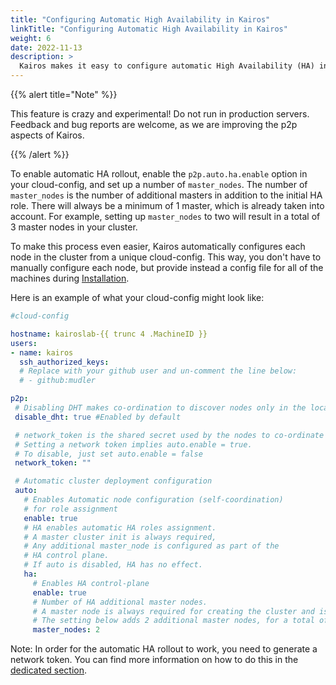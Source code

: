 ```yaml
---
title: "Configuring Automatic High Availability in Kairos"
linkTitle: "Configuring Automatic High Availability in Kairos"
weight: 6
date: 2022-11-13
description: >
  Kairos makes it easy to configure automatic High Availability (HA) in your cluster by using cloud-config. With just a few simple steps, you can have a fully-functioning HA setup in your cluster.
---
```


{{% alert title="Note" %}}

This feature is crazy and experimental! Do not run in production servers. 
Feedback and bug reports are welcome, as we are improving the p2p aspects of Kairos.

{{% /alert %}}

To enable automatic HA rollout, enable the `p2p.auto.ha.enable` option in your cloud-config, and set up a number of `master_nodes`. The number of `master_nodes` is the number of additional masters in addition to the initial HA role. There will always be a minimum of 1 master, which is already taken into account. For example, setting up `master_nodes` to two will result in a total of 3 master nodes in your cluster.

To make this process even easier, Kairos automatically configures each node in the cluster from a unique cloud-config. This way, you don't have to manually configure each node, but provide instead a config file for all of the machines during [Installation](/docs/installation).

Here is an example of what your cloud-config might look like:
```yaml
#cloud-config

hostname: kairoslab-{{ trunc 4 .MachineID }}
users:
- name: kairos
  ssh_authorized_keys:
  # Replace with your github user and un-comment the line below:
  # - github:mudler

p2p:
 # Disabling DHT makes co-ordination to discover nodes only in the local network
 disable_dht: true #Enabled by default

 # network_token is the shared secret used by the nodes to co-ordinate with p2p.
 # Setting a network token implies auto.enable = true.
 # To disable, just set auto.enable = false
 network_token: ""

 # Automatic cluster deployment configuration
 auto:
   # Enables Automatic node configuration (self-coordination)
   # for role assignment
   enable: true
   # HA enables automatic HA roles assignment.
   # A master cluster init is always required,
   # Any additional master_node is configured as part of the 
   # HA control plane.
   # If auto is disabled, HA has no effect.
   ha:
     # Enables HA control-plane
     enable: true
     # Number of HA additional master nodes.
     # A master node is always required for creating the cluster and is implied.
     # The setting below adds 2 additional master nodes, for a total of 3.
     master_nodes: 2
```

Note: In order for the automatic HA rollout to work, you need to generate a network token. You can find more information on how to do this in the [dedicated section](/docs/installation/p2p/#network_token).

